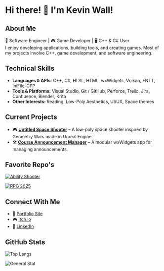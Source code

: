 # Hi there! 👋 I'm Kevin Wall!
##  About Me
🚀 Software Engineer | 🎮 Game Developer | 🖥️ C++ & C# User  
I enjoy developing applications, building tools, and creating games. Most of my projects involve C++, game development, and software engineering.  

## Technical Skills  
- **Languages & APIs:** C++, C#, HLSL, HTML, wxWidgets, Vulkan, ENTT, IniFile-CPP 
- **Tools & Platforms:** Visual Studio, Git / GitHub, Perforce, Trello, Jira, Confluence, Blender, Krita
- **Other Interests:** Reading, Low-Poly Aesthetics, UI/UX, Space themes

## Current Projects  
- 🎮 **[Untitled Space Shooter](https://swift-kevin.github.io/SitePages/UntitledSpaceShooter.html)** – A low-poly space shooter inspired by Geometry Wars made in Unreal Engine.  
- 🛠️ **[Course Announcement Manager](https://github.com/Swift-Kevin/OpenLabAutoAnnouncer)** – A modular wxWidgets app for managing announcements.

## Favorite Repo's
[![Ability Shooter](https://github-readme-stats.vercel.app/api/pin/?username=tomOrourke1&repo=Midterm_FPS_Project&theme=github_dark)](https://github.com/tomOrourke1/Midterm_FPS_Project)

[![RPG 2025](https://github-readme-stats.vercel.app/api/pin/?username=Akane-Nishiwake&repo=RPG2025\&theme=github_dark\&description=hide)](https://github.com/Akane-Nishiwake/RPG2025)

## Connect With Me  
- 🔗 [Portfolio Site](https://swift-kevin.github.io/)
- 🎮 [Itch.io](https://swift-kevin.itch.io)  
- 💼 [LinkedIn](https://www.linkedin.com/in/kevinwall-gamedev)

## GitHub Stats  
![Top Langs](https://github-readme-stats.vercel.app/api/top-langs/?username=Swift-Kevin&hide_progress=true&theme=github_dark)

![General Stat](https://github-readme-stats.vercel.app/api?username=Swift-Kevin\&theme=github_dark\&hide_rank=true\&show_icons=true\&show=reviews,prs_merged,prs_merged_percentage)



